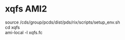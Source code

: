# xqfs AMI2

source /cds/group/pcds/dist/pds/rix/scripts/setup_env.sh  
cd xqfs  
ami-local -l xqfs.fc  

